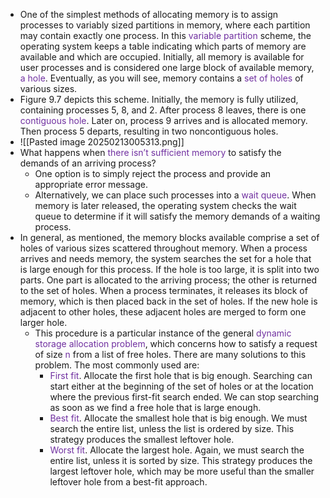 
- One of the simplest methods of allocating memory is to assign processes to variably sized partitions in memory, where each partition may contain exactly one process. In this <span style="color:rgb(112, 48, 160)">variable partition</span> scheme, the operating system keeps a table indicating which parts of memory are available and which are occupied. Initially, all memory is available for user processes and is considered one large block of available memory, <span style="color:rgb(112, 48, 160)">a hole</span>. Eventually, as you will see, memory contains a <span style="color:rgb(112, 48, 160)">set of holes</span> of various sizes.
- Figure 9.7 depicts this scheme. Initially, the memory is fully utilized, containing processes 5, 8, and 2. After process 8 leaves, there is one<span style="color:rgb(112, 48, 160)"> c</span><span style="color:rgb(112, 48, 160)">ontiguous hole</span>. Later on, process 9 arrives and is allocated memory. Then process 5 departs, resulting in two noncontiguous holes.
- ![[Pasted image 20250213005313.png]]
- What happens when <span style="color:rgb(112, 48, 160)">there isn’t sufficient memory</span> to satisfy the demands of an arriving process? 
	- One option is to simply reject the process and provide an appropriate error message. 
	- Alternatively, we can place such processes into a <span style="color:rgb(112, 48, 160)">wait queue</span>. When memory is later released, the operating system checks the wait queue to determine if it will satisfy the memory demands of a waiting process.
- In general, as mentioned, the memory blocks available comprise a set of holes of various sizes scattered throughout memory. When a process arrives and needs memory, the system searches the set for a hole that is large enough for this process. If the hole is too large, it is split into two parts. One part is allocated to the arriving process; the other is returned to the set of holes. When a process terminates, it releases its block of memory, which is then placed back in the set of holes. If the new hole is adjacent to other holes, these adjacent holes are merged to form one larger hole.
	- This procedure is a particular instance of the general <span style="color:rgb(112, 48, 160)">dynamic storage allocation problem</span>, which concerns how to satisfy a request of size <span style="color:rgb(112, 48, 160)">n</span> from a list of free holes. There are many solutions to this problem. The most commonly used are:
		- <span style="color:rgb(112, 48, 160)">First</span> <span style="color:rgb(112, 48, 160)">fit</span>. Allocate the first hole that is big enough. Searching can start either at the beginning of the set of holes or at the location where the previous first-fit search ended. We can stop searching as soon as we find a free hole that is large enough.
		- <span style="color:rgb(112, 48, 160)">Best</span> <span style="color:rgb(112, 48, 160)">fit</span>. Allocate the smallest hole that is big enough. We must search the entire list, unless the list is ordered by size. This strategy produces the smallest leftover hole.
		- <span style="color:rgb(112, 48, 160)">Worst</span> <span style="color:rgb(112, 48, 160)">fit</span>. Allocate the largest hole. Again, we must search the entire list, unless it is sorted by size. This strategy produces the largest leftover hole, which may be more useful than the smaller leftover hole from a best-fit approach.